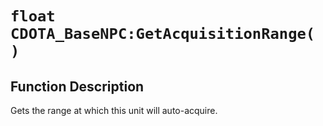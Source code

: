 # `float CDOTA_BaseNPC:GetAcquisitionRange( )`
## Function Description
Gets the range at which this unit will auto-acquire.
